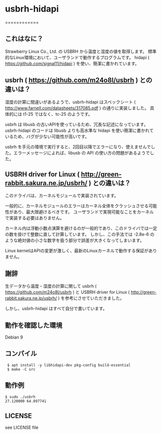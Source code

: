 # usbrh-hidapi
============

## これはなに？
Strawberry Linux Co., Ltd. の USBRH から温度と湿度の値を取得します。
標準的なLinux環境において、ユーザランドで動作するプログラムです。
hidapi ( https://github.com/signal11/hidapi ) を使い、簡潔に書かれています。

## usbrh ( https://github.com/m24o8l/usbrh ) との違いは？
湿度の計算に間違いがあるようで、usbrh-hidapi はスペックシート ( http://www.farnell.com/datasheets/317085.pdf ) の通りに実装しました。
具体的には t1-25 ではなく、tc-25 のようです。

usbrh は libusb の古いAPIを使っているため、冗長な記述になっています。
usbrh-hidapi のコードは libusb よりも高水準な hidapi を使い簡潔に書かれているため、バグが少ない可能性が高いです。

usbrh を手元の環境で実行すると、2回目以降でエラーになり、使えませんでした。エラーメッセージによれば、libusb の API の使い方の問題があるようでした。

## USBRH driver for Linux ( http://green-rabbit.sakura.ne.jp/usbrh/ ) との違いは？
このドライバは、カーネルモジュールで実装されています。

一般的に、カーネルモジュールのエラーはカーネル全体をクラッシュさせる可能性があり、最大限避けるべきです。
ユーザランドで実現可能なことをカーネルで実装する必要はありません。

カーネル内は浮動小数点演算を避けるのが一般的であり、このドライバでは一定の数を掛けて整数に直して計算しています。
しかし、この手法では -2.8e-6 のような絶対値の小さな数字を扱う部分で誤差が大きくなってしまいます。

Linux kernelはAPIの変更が激しく、最新のLinuxカーネルで動作する保証がありません。

## 謝辞
生データから温度・湿度の計算に関して usbrh ( https://github.com/m24o8l/usbrh )  と USBRH driver for Linux ( http://green-rabbit.sakura.ne.jp/usbrh/ )  を参考にさせていただきました。

しかし、usbrh-hidapi はすべて自分で書いています。
 
## 動作を確認した環境
Debian 9

## コンパイル
     $ apt install -y libhidapi-dev pkg-config build-essential
     $ make -C src
 
## 動作例
    $ sudo ./usbrh
    27.120000 64.897741

## LICENSE
see LICENSE file
